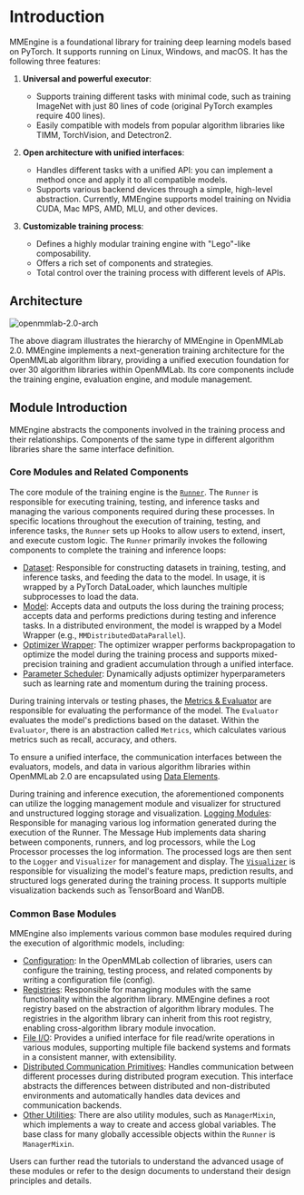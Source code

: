 # Introduction

MMEngine is a foundational library for training deep learning models based on
PyTorch. It supports running on Linux, Windows, and macOS. It has the
following three features:

1. **Universal and powerful executor**:

   - Supports training different tasks with minimal code, such as training
     ImageNet with just 80 lines of code (original PyTorch examples require
     400 lines).
   - Easily compatible with models from popular algorithm libraries like TIMM,
     TorchVision, and Detectron2.

1. **Open architecture with unified interfaces**:

   - Handles different tasks with a unified API: you can implement a method
     once and apply it to all compatible models.
   - Supports various backend devices through a simple, high-level
     abstraction. Currently, MMEngine supports model training on Nvidia CUDA,
     Mac MPS, AMD, MLU, and other devices.

1. **Customizable training process**:

   - Defines a highly modular training engine with "Lego"-like composability.
   - Offers a rich set of components and strategies.
   - Total control over the training process with different levels of APIs.

## Architecture

![openmmlab-2.0-arch](https://user-images.githubusercontent.com/40779233/187065730-1e9af236-37dc-4dbd-b448-cce3b72b0109.png)

The above diagram illustrates the hierarchy of MMEngine in OpenMMLab 2.0.
MMEngine implements a next-generation training architecture for the OpenMMLab
algorithm library, providing a unified execution foundation for over 30
algorithm libraries within OpenMMLab. Its core components include the training
engine, evaluation engine, and module management.

## Module Introduction

MMEngine abstracts the components involved in the training process and their
relationships. Components of the same type in different algorithm libraries
share the same interface definition.

### Core Modules and Related Components

The core module of the training engine is the
[`Runner`](../tutorials/runner.md). The `Runner` is responsible for executing
training, testing, and inference tasks and managing the various components
required during these processes. In specific locations throughout the
execution of training, testing, and inference tasks, the `Runner` sets up Hooks
to allow users to extend, insert, and execute custom logic. The `Runner`
primarily invokes the following components to complete the training and
inference loops:

- [Dataset](../tutorials/dataset.md): Responsible for constructing datasets in
  training, testing, and inference tasks, and feeding the data to the model.
  In usage, it is wrapped by a PyTorch DataLoader, which launches multiple
  subprocesses to load the data.
- [Model](../tutorials/model.md): Accepts data and outputs the loss during the
  training process; accepts data and performs predictions during testing and
  inference tasks. In a distributed environment, the model is wrapped by a
  Model Wrapper (e.g., `MMDistributedDataParallel`).
- [Optimizer Wrapper](../tutorials/optim_wrapper.md): The optimizer wrapper
  performs backpropagation to optimize the model during the training process
  and supports mixed-precision training and gradient accumulation through a
  unified interface.
- [Parameter Scheduler](../tutorials/param_scheduler.md): Dynamically adjusts
  optimizer hyperparameters such as learning rate and momentum during the
  training process.

During training intervals or testing phases, the [Metrics &
Evaluator](../tutorials/evaluation.md) are responsible for evaluating the
performance of the model. The `Evaluator` evaluates the model's predictions
based on the dataset. Within the `Evaluator`, there is an abstraction called
`Metrics`, which calculates various metrics such as recall, accuracy, and
others.

To ensure a unified interface, the communication interfaces between the
evaluators, models, and data in various algorithm libraries within OpenMMLab
2.0 are encapsulated using
[Data Elements](../advanced_tutorials/data_element.md).

During training and inference execution, the aforementioned components can
utilize the logging management module and visualizer for structured and
unstructured logging storage and visualization. [Logging
Modules](../advanced_tutorials/logging.md): Responsible for managing various
log information generated during the execution of the Runner. The Message Hub
implements data sharing between components, runners, and log processors, while
the Log Processor processes the log information. The processed logs are then
sent to the `Logger` and `Visualizer` for management and display. The
[`Visualizer`](../advanced_tutorials/visualization.md) is responsible for
visualizing the model's feature maps, prediction results, and structured logs
generated during the training process. It supports multiple visualization
backends such as TensorBoard and WanDB.

### Common Base Modules

MMEngine also implements various common base modules required during the
execution of algorithmic models, including:

- [Configuration](../advanced_tutorials/config.md): In the OpenMMLab
  collection of libraries, users can configure the training, testing process,
  and related components by writing a configuration file (config).
- [Registries](../advanced_tutorials/registry.md): Responsible for managing
  modules with the same functionality within the algorithm library. MMEngine
  defines a root registry based on the abstraction of algorithm library
  modules. The registries in the algorithm library can inherit from this root
  registry, enabling cross-algorithm library module invocation.
- [File I/O](../advanced_tutorials/fileio.md): Provides a unified interface
  for file read/write operations in various modules, supporting multiple file
  backend systems and formats in a consistent manner, with extensibility.
- [Distributed Communication Primitives](../advanced_tutorials/distributed.md):
  Handles communication between different processes during distributed program
  execution. This interface abstracts the differences between distributed and
  non-distributed environments and automatically handles data devices and
  communication backends.
- [Other Utilities](../advanced_tutorials/manager_mixin.md): There are also
  utility modules, such as `ManagerMixin`, which implements a way to create
  and access global variables. The base class for many globally accessible
  objects within the `Runner` is `ManagerMixin`.

Users can further read the tutorials to understand the advanced usage of these
modules or refer to the design documents to understand their design principles
and details.
